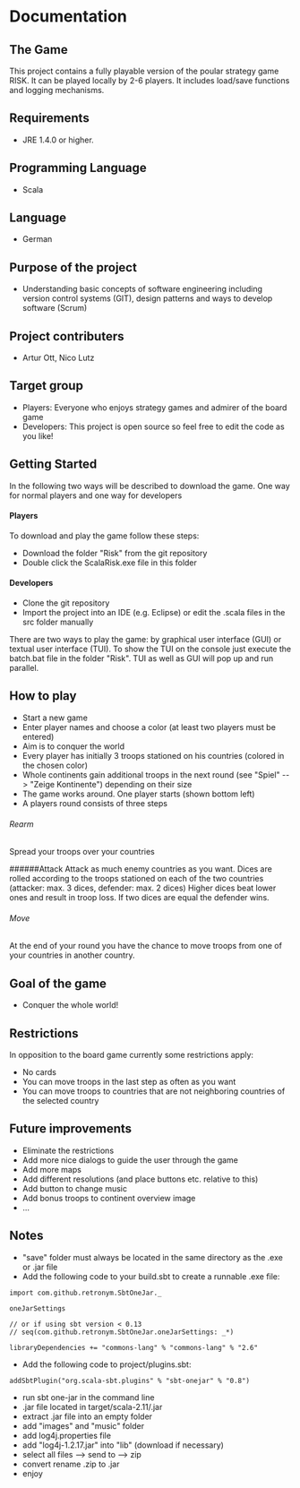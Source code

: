 Documentation
=========================
## The Game
This project contains a fully playable version of the poular strategy game RISK. It can be played locally by 2-6 players. 
It includes load/save functions and logging mechanisms.

## Requirements
* JRE 1.4.0 or higher.

## Programming Language
* Scala

## Language
* German

## Purpose of the project
* Understanding basic concepts of software engineering including version control systems (GIT), design patterns and ways to develop software (Scrum)

## Project contributers
* Artur Ott, Nico Lutz


## Target group
* Players: Everyone who enjoys strategy games and admirer of the board game
* Developers: This project is open source so feel free to edit the code as you like!

## Getting Started
In the following two ways will be described to download the game. One way for normal players and one way for developers

#### Players
To download and play the game follow these steps:
* Download the folder "Risk" from the git repository
* Double click the ScalaRisk.exe file in this folder

#### Developers
* Clone the git repository
* Import the project into an IDE (e.g. Eclipse) or edit the .scala files in the src folder manually

There are two ways to play the game: by graphical user interface (GUI) or textual user interface (TUI).
To show the TUI on the console just execute the batch.bat file in the folder "Risk". TUI as well as GUI will pop up and run parallel.

## How to play
* Start a new game
* Enter player names and choose a color (at least two players  must be entered)
* Aim is to conquer the world
* Every player has initially 3 troops stationed on his countries (colored in the chosen color)
* Whole continents gain additional troops in the next round (see "Spiel" --> "Zeige Kontinente") depending on their size
* The game works around. One player starts (shown bottom left)
* A players round consists of three steps

###### Rearm
Spread your troops over your countries

######Attack
Attack as much enemy countries as you want.
Dices are rolled according to the troops stationed on each of the two countries (attacker: max. 3 dices, defender: max. 2 dices)
Higher dices beat lower ones and result in troop loss. If two dices are equal the defender wins.

###### Move
 At the end of your round you have the chance to move troops from one of your countries in another country.


## Goal of the game
* Conquer the whole world!

## Restrictions
In opposition to the board game currently some restrictions apply:
* No cards
* You can move troops in the last step as often as you want
* You can move troops to countries that are not neighboring countries of the selected country

## Future improvements
* Eliminate the restrictions
* Add more nice dialogs to guide the user through the game
* Add more maps
* Add different resolutions (and place buttons etc. relative to this)
* Add button to change music
* Add bonus troops to continent overview image
* ...

## Notes
* "save" folder must always be located in the same directory as the .exe or .jar file
* Add the following code to your build.sbt to create a runnable .exe file:

```
import com.github.retronym.SbtOneJar._

oneJarSettings

// or if using sbt version < 0.13
// seq(com.github.retronym.SbtOneJar.oneJarSettings: _*)

libraryDependencies += "commons-lang" % "commons-lang" % "2.6"
```
* Add the following code to project/plugins.sbt:
```
addSbtPlugin("org.scala-sbt.plugins" % "sbt-onejar" % "0.8")
```
* run sbt one-jar in the command line 
* .jar file located in target/scala-2.11/<name>.jar
* extract .jar file into an empty folder
* add "images" and "music" folder
* add log4j.properties file
* add "log4j-1.2.17.jar" into "lib" (download if necessary)
* select all files --> send to --> zip
* convert rename .zip to .jar
* enjoy

